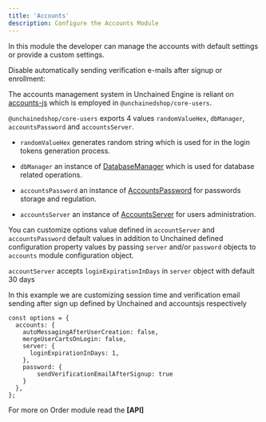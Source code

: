```yaml
---
title: 'Accounts'
description: Configure the Accounts Module
---
```


In this module the developer can manage the accounts with default settings or provide a custom settings.

Disable automatically sending verification e-mails after signup or enrollment:

The accounts management system in Unchained Engine is reliant on [accounts-js](https://github.com/accounts-js/accounts) which is employed in `@unchainedshop/core-users`.

`@unchainedshop/core-users` exports 4 values `randomValueHex`, `dbManager`, `accountsPassword` and `accountsServer`.

- `randomValueHex` generates random string which is used for in the login tokens generation process.

- `dbManager` an instance of [DatabaseManager](https://www.accountsjs.com/docs/api/database-manager/index) which is used for database related operations.

- `accountsPassword` an instance of [AccountsPassword](https://www.accountsjs.com/docs/api/password/classes/accountspassword) for passwords storage and regulation.

- `accountsServer` an instance of [AccountsServer](https://www.accountsjs.com/docs/api/server/classes/accountsserver/) for users administration.

You can customize options value defined in `accountServer` and `accountsPassword` default values in addition to Unchained defined configuration property values by passing `server` and/or `password` objects to `accounts` module configuration object.

`accountServer` accepts `loginExpirationInDays` in `server` object with default 30 days

In this example we are customizing session time and verification email sending after sign up defined by Unchained and accountsjs respectively

```
const options = {
  accounts: {
    autoMessagingAfterUserCreation: false,
    mergeUserCartsOnLogin: false,
    server: {
      loginExpirationInDays: 1,
    },
    password: {
        sendVerificationEmailAfterSignup: true
    }
  },
};
```

For more on Order module read the **[API]**
